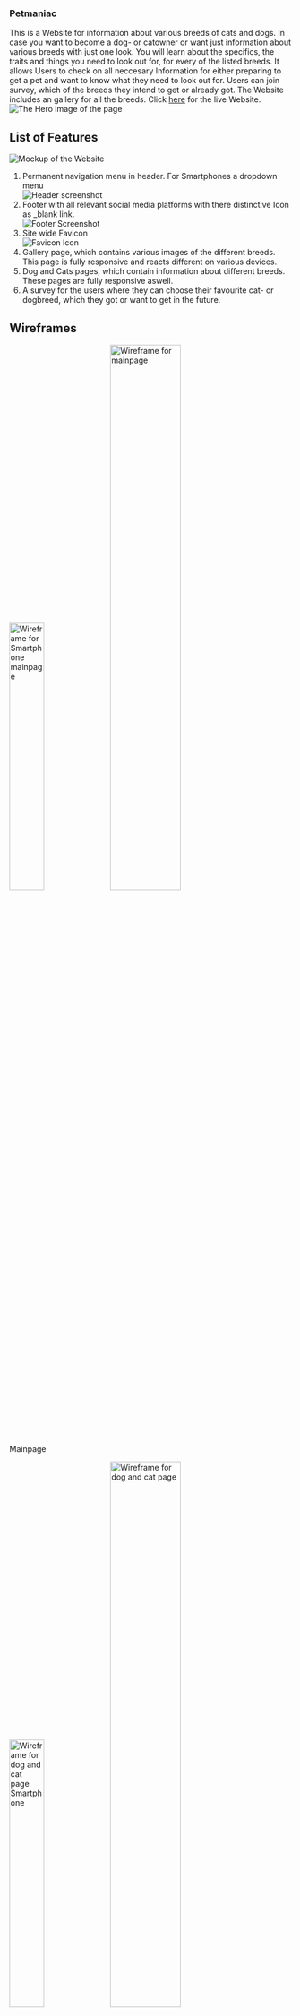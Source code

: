### Petmaniac

This is a Website for information about various breeds of cats and dogs. In case you want to become a dog- or catowner or want just information about various breeds with just one look.
You will learn about the specifics, the traits and things you need to look out for, for every of the listed breeds. It allows Users to check on all neccesary Information for either preparing to get a pet and want to know what they need to look out for. Users can join  survey, which of the breeds they intend to get or already got. The Website includes an gallery for all the breeds. Click <a href="https://github.com/MarcSteinfort/Petmaniac">here</a> for the live Website.
<img src="assets/images/Hero_Image.webp" alt="The Hero image of the page"/>

## List of Features
<img src="assets/images/Mockup picture.webp" alt="Mockup of the Website"/>
<br>
<ol>
<li>Permanent navigation menu in header. For Smartphones a dropdown menu</li>
<img src="assets/images/Header.webp" alt="Header screenshot"/>
<li>Footer with all relevant social media platforms with there distinctive Icon as _blank link.  </li>
<img src="assets/images/Footer.webp" alt="Footer Screenshot"/>
<li>Site wide Favicon</li>
<img src="assets/images/Favicons.webp" alt="Favicon Icon"/>
<li>Gallery page, which contains various images of the different breeds. This page is fully responsive and reacts different on various devices.</li>
<li>Dog and Cats pages, which contain information about different breeds. These pages are fully responsive aswell.</li>
<li>A survey for the users where they can choose their favourite cat- or dogbreed, which they got or want to get in the future.</li>
</ol>

## Wireframes

<img src="assets/images/Home Project one Smartphone.webp" alt="Wireframe for Smartphone mainpage" height="35%" width="35%"/>
<img src="assets/images/Home Project one Desktop.webp" alt="Wireframe for mainpage" height="50%" width="50%"/>

Mainpage

<img src="assets/images/Dogs Smartphone.webp" alt="Wireframe for dog and cat page Smartphone" height="35%" width="35%"/>
<img src="assets/images/Dogs.webp" alt="Wireframe for dog and cat page" height="50%" width="50%"/>

Dog- and Catpage

<img src="assets/images/Gallery Smartphone.webp" alt="Wireframe for gallerypage Smartphone" height="35%" width="35%"/>
<img src="assets/images/Gallery.webp" alt="Wireframe for gallerypage" height="50%" width="50%"/>

Gallerypage

<img src="assets/images/Survey Smartphone.webp" alt="Wireframe for surveypage Smartphone" height="35%" width="35%"/>
<img src="assets/images/Survey.webp" alt="Wireframe for surveypage" height="50%" width="50%"/>


## Homepage

The Homepage will be a quick overlook for the User to see which type of pet will be covered on this page and two links to the "Cats" and "Dogs" page.


## Cats and Dogspage

This page covers various breeds of cats and dogs and a quick Information about them.
<img src="assets/images/Dogs tab.webp" alt="Screenshot of the dogpage" height="35%" width="35%"> <img src="assets/images/Cats tab.webp" alt="Screenshot of the catpage" height="35%" width="35%">


## Gallery

Here you can see various pictures of dogs with her families. <br>
<img src="assets/images/Galery.webp" alt="Gallery Screenshot" width="35%" height="35%">


## Survey

The Survey allows the user to choose their favourite breed. <br>
<img src="assets/images/Survvey.webp" alt="Screenshot of the Survey Page" height="35%" width="35%">


## Testing

The css Code was tested via jigsaw w3c there were no errors found for the code: <br>
<img src="assets/images/jigsaw.webp" alt="Jigsaw Validation">

The html code was tested for validation via. w3c validator and no errors were found except for some typo mistakes like a space to much or stray tags. I corrected these and in the end there were no mistakes found.<br>
<img src="assets/images/W3org.webp" alt="Index.html Validation">

<img src="assets/images/dog_html_w3c.webp" alt="Dogs.html Validation">

<img src="assets/images/cats_html_w3c.webp" alt="Cats.html Validation">

<img src="assets/images/gallery_html_w3c.webp" alt="Gallery.html Validation">

<img src="assets/images/survey_html_w3c.webp" alt="Survey.html Validation">


All links were tested for functionality and worked as planned.
<br>
The Survey was tested for functionality and worked as planned.<br>
The Survey form was implemented and contains the following attributes to ensure it is working correctly
<br>
method="POST"
First Name (required, type=text)
Last Name (required, type=text)
Email (required, type=email)

## Sources

<ul>
<li> Information about various Catbreeds <a href="https://www.zooroyal.de/magazin/katzen/die-50-beliebtesten-katzenrassen/" target="_blank" rel="noopener"> Click here</a> </li>
<li>All pictures are owned by myself Marc Steinfort or are creative commons licenses and free to use. </li>
<li><a href="http://tinyurl.com/3jryf9kt" target="_blank" rel="noopener">Hero Image</a></li>
<li><a href="https://www.flickr.com/photos/dugspr/5642933696" target="_blank" rel="noopener">Gallery Picture</a></li>
<li><a href="https://www.flickr.com/photos/dugspr/6810252887" target="_blank" rel="noopener">Surveyimage</a></li>
  </ul>
<li><a href="https://wwww.freepik.com/icon/animal-shelter_3769065" target="_blank" rel="noopener">Favicon by Freepik</a></li>
<li><a href="https://validator.w3.org/" target="_blank" rel="noopener">Validator for my HTML5 code</a></li>
<li><a href="https://jigsaw.w3.org/css-validator/" target="_blank" rel="noopener">Validator for my css code</a></li>
</ul>


## Technologies used

<ul>
<li>Googlefonts: <a href="https://fonts.google.com/" target="_blank" rel="noopener"> Google fonts </a> </li>
<li>Font awesome: <a href="https://fontawesome.com/" target="_blank" rel="noopener"> Font awesome </a> </li>
<li>Tinypng to compress my Webp images: <a href="https://tinypng.com" target="_blank" rel="noopener"> Tinypng </a> </li>
<li>Cloudconvert to convert my .png and .jpeg files: <a href="https://cloudconvert.com/jpeg-to-webp" target="_blank" rel="noopener"> Cloudconvert </a> </li>
<li>Favicon converter for the Favicon Icon: <a href="https://favicon.io/favicon-converter/" target="_blank" rel="noopener"> Favicon converter </a> </li>
<li>Website for the Mockup Image: <a href="https://techsini.com/multi-mockup/" target="_blank" rel="noopener">Techsini</a></li>
<li>Tinyurl to shorten long Urls: <a href="https://tinyurl.com/app" target="_blank" rel="noopener">TinyUrl</a></li>
</ul>
